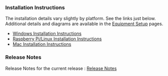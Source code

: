 ### Installation Instructions

The installation details vary slightly by platform.  See the links just below. Additional details and diagrams are available in the [Equipment Setup](EquipmentSetup) pages. 

- [Windows Installation Instructions](LocalWindowsSetup)
- [Raspberry Pi/Linux Installation Instructions](LocalPiLinuxSetup)
- [Mac Installation Instructions](LocalMacSetup)

### Release Notes

Release Notes for the current release : [Release Notes](https://github.com/${env.REPO_OWNER}/${env.O_REPO_NAME}/releases)
